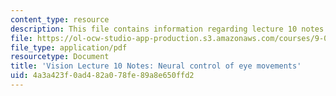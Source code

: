 ```yaml
---
content_type: resource
description: This file contains information regarding lecture 10 notes.
file: https://ol-ocw-studio-app-production.s3.amazonaws.com/courses/9-04-sensory-systems-fall-2013/4a3a423f0ad482a078fe89a8e650ffd2_MIT9_04F13_Vis10.pdf
file_type: application/pdf
resourcetype: Document
title: 'Vision Lecture 10 Notes: Neural control of eye movements'
uid: 4a3a423f-0ad4-82a0-78fe-89a8e650ffd2
---
```

